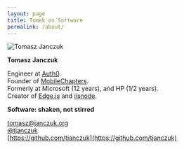```yaml
---
layout: page
title: Tomek on Software
permalink: /about/
---
```


![Tomasz Janczuk](http://www.gravatar.com/avatar/53f70144dc9d7c76455fa91f858d4cec.png?s=187)

**Tomasz Janczuk**

Engineer at [Auth0](https://auth0.com).  
Founder of [MobileChapters](https://MobileChapters.com).  
Formerly at Microsoft (12 years), and HP (1/2 years).  
Creator of [Edge.js](https://tjanczuk.github.io/edge) and [iisnode](https://github.com/tjanczuk/iisnode).

**Software: shaken, not stirred**

[tomasz@janczuk.org](mailto:tomasz@janczuk.org)  
[@tjanczuk](https://twitter.com/tjanczuk)  
[https://github.com/tjanczuk](https://github.com/tjanczuk)  
